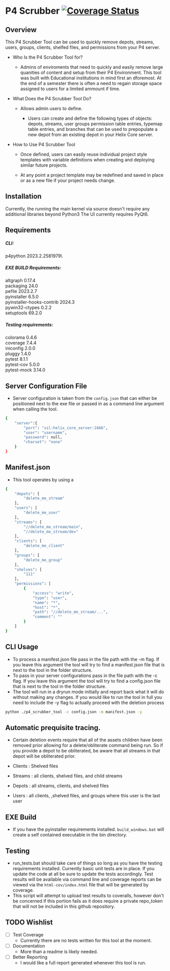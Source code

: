 # P4 Scrubber [![Coverage Status](https://coveralls.io/repos/github/rmaffesoli/p4_scrubber/badge.svg?branch=main)](https://coveralls.io/github/rmaffesoli/p4_scrubber?branch=main)

## Overview

This P4 Scrubber Tool can be used to quickly remove depots, streams, users, groups, clients, shelfed files, and permissions from your P4 server. 

* Who Is the P4 Scrubber Tool for? 

  * Admins of enviroments that need to quickly and easily remove large quanities of content and setup from their P4 Environment. This tool was built with Educational institutions in mind first an dforemost. At the end of a semester there is often a need to regain storage space assigned to users for a limited ammount if time. 



* What Does the P4 Scrubber Tool Do? 

  * Allows admin users to define.

    * Users can create and define the following types of objects: depots, streams, user groups permission table entries, typemap table entries, and branches that can be used to prepopulate a new depot from an existing depot in your Helix Core server. 

 

* How to Use P4 Scrubber Tool

  * Once defined, users can easily reuse individual project style templates with variable definitions when creating and deploying similar future projects.  

  * At any point a project template may be redefined and saved in place or as a new file if your project needs change. 


## Installation

Currently, the running the main kernel via source doesn't require any additional libraries beyond Python3
The UI currently requires PyQt6.

## Requirements
##### CLI:
p4python                  2023.2.2581979\

##### EXE BUILD Requirements:
altgraph                  0.17.4\
packaging                 24.0\
pefile                    2023.2.7\
pyinstaller               6.5.0\
pyinstaller-hooks-contrib 2024.3\
pywin32-ctypes            0.2.2\
setuptools                69.2.0

##### Testing requirements:
colorama                  0.4.6\
coverage                  7.4.4\
iniconfig                 2.0.0\
pluggy                    1.4.0\
pytest                    8.1.1\
pytest-cov                5.0.0\
pytest-mock               3.14.0


## Server Configuration File

* Server configuration is taken from the `config.json` that can either be positioned next to the exe file or passed in as a command line argument when calling the tool.
```bash
{
    "server":{
        "port": "ssl:helix_core_server:1666",
        "user": "username",
        "password": null,
        "charset": "none"
    }
}

```

## Manifest.json
* This tool operates by using a 

```bash
{
    "depots": [
        "delete_me_stream"
    ],
    "users": [
        "delete_me_user"
    ],
    "streams": [
        "//delete_me_stream/main",
        "//delete_me_stream/dev"
    ],
    "clients": [
        "delete_me_client"
    ],
    "groups": [
        "delete_me_group"
    ],
    "shelves": [
        "111"
    ],
    "permissions": [
        {
            "access": "write",
            "type": "user",
            "name": "*",
            "host": "*",
            "path": "//delete_me_stream/...",
            "comment": ""
        }
    ]
}

```

## CLI Usage

* To process a manifest.json file pass in the file path with the -m flag. If you leave this argument the tool will try to find a manifest.json file that is next to the tool in the folder structure.
* To pass in your server configurations pass in the file path with the -c flag. If you leave this argument the tool will try to find a config.json file that is next to the tool in the folder structure.
* The tool will run in a dryrun mode initially and report back what it will do without making any changes. If you would like to run the tool in full you need to include the -y flag to actually proceed with the deletion process


```bash
python ./p4_scrubber_tool -c config.json -m manifest.json -y 
```

## Automatic prequisite tracing. 
* Certain deletion events require that all of the assets children have been removed prior allowing for a delete/obliterate command being run. So if you provide a depot to be obliterated, be aware that all streams in that depot will be obliterated prior.

* Clients : Shelved files
* Streams : all clients, shelved files, and child streams
* Depots : all streams, clients, and shelved files
* Users  : all clients, ,shelved files, and groups where this user is the last user

## EXE Build
* If you have the pyinstaller requirements installed. `build_windows.bat` will create a self contained executable in the bin directory.

## Testing

* run_tests.bat should take care of things so long as you have the testing requirements installed. Currently basic unit tests are in place. If you update the code at all be sure to update the tests accordingly. Test results will be available via command line and coverage reports can be viewed via the `html-cov/index.html` file that will be generated by coverage.
* This script will attempt to upload test results to coveralls, however don't be concerned if this portion fails as it does require a private repo_token that will not be included in this github repository.

## TODO Wishlist
- [ ] Test Coverage
  - Currently there are no tests written for this tool at the moment.
- [ ] Documentation
  - More than a readme is likely needed.
- [ ] Better Reporting
  - I would like a full report generated whenever this tool is run. 
